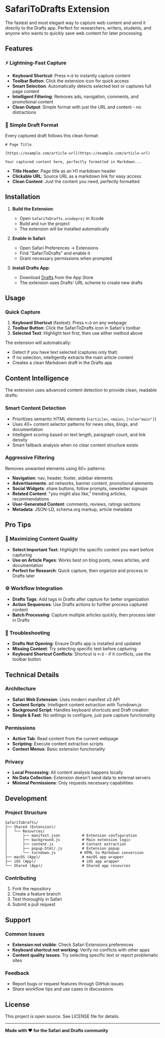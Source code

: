 # SafariToDrafts Extension

The fastest and most elegant way to capture web content and send it directly to the Drafts app. Perfect for researchers, writers, students, and anyone who wants to quickly save web content for later processing.

## Features

### ⚡ Lightning-Fast Capture
- **Keyboard Shortcut**: Press `⌘⇧D` to instantly capture content
- **Toolbar Button**: Click the extension icon for quick access
- **Smart Selection**: Automatically detects selected text or captures full page content
- **Intelligent Filtering**: Removes ads, navigation, comments, and promotional content
- **Clean Output**: Simple format with just the URL and content - no distractions

### 📝 Simple Draft Format
Every captured draft follows this clean format:

```
# Page Title

[https://example.com/article-url](https://example.com/article-url)

Your captured content here, perfectly formatted in Markdown...
```

- **Title Header**: Page title as an H1 markdown header
- **Clickable URL**: Source URL as a markdown link for easy access
- **Clean Content**: Just the content you need, perfectly formatted

## Installation

1. **Build the Extension**:
   - Open `SafariToDrafts.xcodeproj` in Xcode
   - Build and run the project
   - The extension will be installed automatically

2. **Enable in Safari**:
   - Open Safari Preferences → Extensions
   - Find "SafariToDrafts" and enable it
   - Grant necessary permissions when prompted

3. **Install Drafts App**:
   - Download [Drafts](https://getdrafts.com) from the App Store
   - The extension uses Drafts' URL scheme to create new drafts

## Usage

### Quick Capture
1. **Keyboard Shortcut** (fastest): Press `⌘⇧D` on any webpage
2. **Toolbar Button**: Click the SafariToDrafts icon in Safari's toolbar
3. **Selected Text**: Highlight text first, then use either method above

The extension will automatically:
- Detect if you have text selected (captures only that)
- If no selection, intelligently extracts the main article content
- Creates a clean Markdown draft in the Drafts app

## Content Intelligence

The extension uses advanced content detection to provide clean, readable drafts:

### Smart Content Detection
- Prioritizes semantic HTML elements (`<article>`, `<main>`, `[role="main"]`)
- Uses 40+ content selector patterns for news sites, blogs, and documentation
- Intelligent scoring based on text length, paragraph count, and link density
- Smart fallback analysis when no clear content structure exists

### Aggressive Filtering
Removes unwanted elements using 60+ patterns:
- **Navigation**: nav, header, footer, sidebar elements
- **Advertisements**: ad networks, banner content, promotional elements
- **Social Widgets**: share buttons, follow prompts, newsletter signups
- **Related Content**: "you might also like," trending articles, recommendations
- **User-Generated Content**: comments, reviews, ratings sections
- **Metadata**: JSON-LD, schema.org markup, article metadata

## Pro Tips

### 🎯 Maximizing Content Quality
- **Select Important Text**: Highlight the specific content you want before capturing
- **Use on Article Pages**: Works best on blog posts, news articles, and documentation
- **Perfect for Research**: Quick capture, then organize and process in Drafts later

### ⚙️ Workflow Integration
- **Drafts Tags**: Add tags in Drafts after capture for better organization
- **Action Sequences**: Use Drafts actions to further process captured content
- **Batch Processing**: Capture multiple articles quickly, then process later in Drafts

### 🔧 Troubleshooting
- **Drafts Not Opening**: Ensure Drafts app is installed and updated
- **Missing Content**: Try selecting specific text before capturing
- **Keyboard Shortcut Conflicts**: Shortcut is `⌘⇧D` - if it conflicts, use the toolbar button

## Technical Details

### Architecture
- **Safari Web Extension**: Uses modern manifest v3 API
- **Content Scripts**: Intelligent content extraction with Turndown.js
- **Background Script**: Handles keyboard shortcuts and Draft creation
- **Simple & Fast**: No settings to configure, just pure capture functionality

### Permissions
- **Active Tab**: Read content from the current webpage
- **Scripting**: Execute content extraction scripts
- **Context Menus**: Basic extension functionality

### Privacy
- **Local Processing**: All content analysis happens locally
- **No Data Collection**: Extension doesn't send data to external servers
- **Minimal Permissions**: Only requests necessary capabilities

## Development

### Project Structure
```
SafariToDrafts/
├── Shared (Extension)/
│   └── Resources/
│       ├── manifest.json          # Extension configuration
│       ├── background.js          # Main extension logic
│       ├── content.js             # Content extraction
│       ├── popup.html/.js         # Extension popup
│       └── turndown.js           # HTML to Markdown conversion
├── macOS (App)/                   # macOS app wrapper
├── iOS (App)/                     # iOS app wrapper
└── Shared (App)/                  # Shared app resources
```

### Contributing
1. Fork the repository
2. Create a feature branch
3. Test thoroughly in Safari
4. Submit a pull request

## Support

### Common Issues
- **Extension not visible**: Check Safari Extensions preferences
- **Keyboard shortcut not working**: Verify no conflicts with other apps
- **Content quality issues**: Try selecting specific text or report problematic sites

### Feedback
- Report bugs or request features through GitHub issues
- Share workflow tips and use cases in discussions

## License

This project is open source. See LICENSE file for details.

---

**Made with ❤️ for the Safari and Drafts community** 